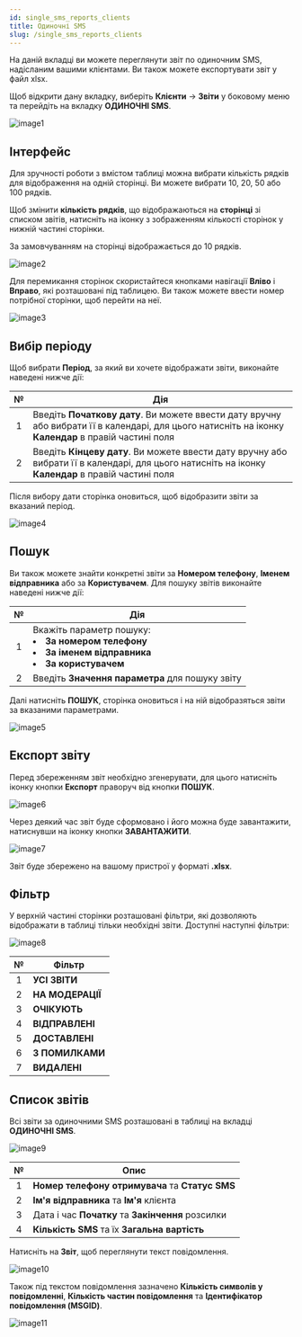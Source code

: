 ```yaml
---
id: single_sms_reports_clients
title: Одиночні SMS
slug: /single_sms_reports_clients
---
```


На даній вкладці ви можете переглянути звіт по одиночним SMS, надісланим вашими клієнтами. Ви також можете експортувати звіт у файл xlsx.

Щоб відкрити дану вкладку, виберіть **Клієнти** → **Звіти** у боковому меню та перейдіть на вкладку **ОДИНОЧНІ SMS**.

![image1](/img/uk/clients_reports_single_sms/image1.png)

## Інтерфейс

Для зручності роботи з вмістом таблиці можна вибрати кількість рядків для відображення на одній сторінці. Ви можете вибрати 10, 20, 50 або 100 рядків.

Щоб змінити **кількість рядків**, що відображаються на **сторінці** зі списком звітів, натисніть на іконку з зображенням кількості сторінок у нижній частині сторінки.

За замовчуванням на сторінці відображається до 10 рядків.

![image2](/img/uk/clients_reports_single_sms/image2.png)

Для перемикання сторінок скористайтеся кнопками навігації **Вліво** і **Вправо**, які розташовані під таблицею. Ви також можете ввести номер потрібної сторінки, щоб перейти на неї.

![image3](/img/uk/clients_reports_single_sms/image3.png)

## Вибір періоду

Щоб вибрати **Період**, за який ви хочете відображати звіти, виконайте наведені нижче дії:

|  №  | Дія |
| :-: | --- |
| 1 | Введіть **Початкову дату**. Ви можете ввести дату вручну або вибрати її в календарі, для цього натисніть на іконку **Календар** в правій частині поля |
| 2 | Введіть **Кінцеву дату**. Ви можете ввести дату вручну або вибрати її в календарі, для цього натисніть на іконку **Календар** в правій частині поля |

Після вибору дати сторінка оновиться, щоб відобразити звіти за вказаний період.

![image4](/img/uk/clients_reports_single_sms/image4.png)

## Пошук

Ви також можете знайти конкретні звіти за **Номером телефону**, **Іменем відправника** або за **Користувачем**. Для пошуку звітів виконайте наведені нижче дії:

|  №  | Дія |
| :-: | --- |
| 1 | Вкажіть параметр пошуку: <li>**За номером телефону**</li> <li>**За іменем відправника**</li> <li>**За користувачем**</li> |
| 2 | Введіть **Значення параметра** для пошуку звіту |

Далі натисніть **ПОШУК**, сторінка оновиться і на ній відобразяться звіти за вказаними параметрами.

![image5](/img/uk/clients_reports_single_sms/image5.png)

## Експорт звіту

Перед збереженням звіт необхідно згенерувати, для цього натисніть іконку кнопки **Експорт** праворуч від кнопки **ПОШУК**.

![image6](/img/uk/clients_reports_single_sms/image6.png)

Через деякий час звіт буде сформовано і його можна буде завантажити, натиснувши на іконку кнопки **ЗАВАНТАЖИТИ**.

![image7](/img/uk/clients_reports_single_sms/image7.png)

Звіт буде збережено на вашому пристрої у форматі **.xlsx**.

## Фільтр

У верхній частині сторінки розташовані фільтри, які дозволяють відображати в таблиці тільки необхідні звіти. Доступні наступні фільтри:

![image8](/img/uk/clients_reports_single_sms/image8.png)

|  №  | Фільтр |
| :-: | ------ |
| 1 | **УСІ ЗВІТИ** |
| 2 | **НА МОДЕРАЦІЇ** |
| 3 | **ОЧІКУЮТЬ** |
| 4 | **ВІДПРАВЛЕНІ** |
| 5 | **ДОСТАВЛЕНІ** |
| 6 | **З ПОМИЛКАМИ** |
| 7 | **ВИДАЛЕНІ** |

## Список звітів

Всі звіти за одиночними SMS розташовані в таблиці на вкладці **ОДИНОЧНІ SMS**.

![image9](/img/uk/clients_reports_single_sms/image9.png)

|  №  | Опис |
| :-: | ---- |
| 1 | **Номер телефону отримувача** та **Статус SMS** |
| 2 | **Ім'я відправника** та **Ім'я** клієнта |
| 3 | Дата і час **Початку** та **Закінчення** розсилки |
| 4 | **Кількість SMS** та їх **Загальна вартість** |

Натисніть на **Звіт**, щоб переглянути текст повідомлення.

![image10](/img/uk/clients_reports_single_sms/image10.png)

Також під текстом повідомлення зазначено **Кількість символів у повідомленні**, **Кількість частин повідомлення** та **Ідентифікатор повідомлення (MSGID)**.

![image11](/img/uk/clients_reports_single_sms/image11.png)
